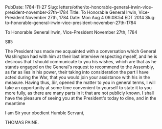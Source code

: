PubDate: 1784-11-27
Slug: letters/other/to-honorable-general-irwin-vice-president-november-27th-1784
Title: To Honorable General Irwin, Vice-President  November 27th, 1784
Date: Mon Aug  4 09:08:54 EDT 2014
   Slug: to-honorable-general-irwin-vice-president-november-27th-1784

   To Honorable General Irwin, Vice-President  November 27th, 1784

   SIR:

   The President has made me acquainted with a conversation which General
   Washington had with him at their last interview respecting myself, and he
   is desirous that I should communicate to you his wishes, which are that as
   he stands engaged on the General's request to recommend to the Assembly,
   as far as lies in his power, their taking into consideration the part I
   have acted during the War, that you would join your assistance with his in
   the measure. Having thus, Sir, opened the matter to you in general terms,
   I will take an opportunity at some time convenient to yourself to state it
   to you more fully, as there are many parts in it that are not publicly
   known. I shall have the pleasure of seeing you at the President's today to
   dine, and in the meantime

   I am Sir your obedient Humble Servant,

   THOMAS PAINE.

    

    
